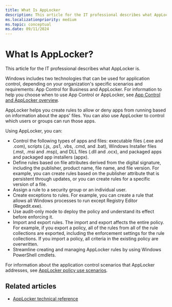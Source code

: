 ```yaml
---
title: What Is AppLocker
description: This article for the IT professional describes what AppLocker is.
ms.localizationpriority: medium
ms.topic: conceptual
ms.date: 09/11/2024
---
```


# What Is AppLocker?

This article for the IT professional describes what AppLocker is.

Windows includes two technologies that can be used for application control, depending on your organization's specific scenarios and requirements: App Control for Business and AppLocker. For information to help you choose when to use App Control or AppLocker, see [App Control and AppLocker overview](../appcontrol-and-applocker-overview.md).

AppLocker helps you create rules to allow or deny apps from running based on information about the apps' files. You can also use AppLocker to control which users or groups can run those apps.

Using AppLocker, you can:

- Control the following types of apps and files: executable files (.exe and .com), scripts (.js, .ps1, .vbs, .cmd, and .bat), Windows Installer files (.mst, .msi and .msp), and DLL files (.dll and .ocx), and packaged apps and packaged app installers (appx).
- Define rules based on file attributes derived from the digital signature, including the publisher, product name, file name, and file version. For example, you can create rules based on the publisher attribute that is persistent through updates, or you can create rules for a specific version of a file.
- Assign a rule to a security group or an individual user.
- Create exceptions to rules. For example, you can create a rule that allows all Windows processes to run except Registry Editor (Regedit.exe).
- Use audit-only mode to deploy the policy and understand its effect before enforcing it.
- Import and export rules. The import and export affects the entire policy. For example, if you export a policy, all of the rules from all of the rule collections are exported, including the enforcement settings for the rule collections. If you import a policy, all criteria in the existing policy are overwritten.
- Streamline creating and managing AppLocker rules by using Windows PowerShell cmdlets.

For information about the application control scenarios that AppLocker addresses, see [AppLocker policy use scenarios](applocker-policy-use-scenarios.md).

## Related articles

- [AppLocker technical reference](applocker-technical-reference.md)
